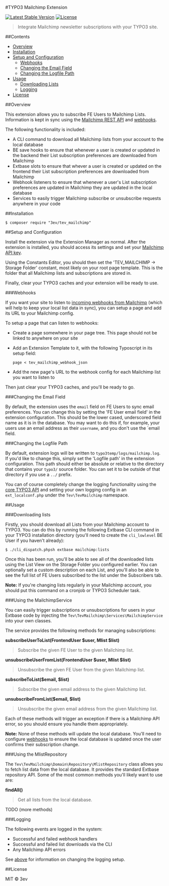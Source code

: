 #TYPO3 Mailchimp Extension

[![Latest Stable Version](https://poser.pugx.org/3ev/tev_mailchimp/version)](https://packagist.org/packages/3ev/tev_mailchimp) [![License](https://poser.pugx.org/3ev/tev_mailchimp/license)](https://packagist.org/packages/3ev/tev_mailchimp)

> Integrate Mailchimp newsletter subscriptions with your TYPO3 site.

##Contents

* [Overview](#overview)
* [Installation](#installation)
* [Setup and Configuration](#setup-and-configuration)
    * [Webhooks](#webhooks)
    * [Changing the Email Field](#changing-the-email-field)
    * [Changing the Logfile Path](#changing-the-logfile-path)
* [Usage](#usage)
    * [Downloading Lists](#downloading-lists)
    * [Logging](#logging)
* [License](#license)

##Overview

This extension allows you to subscribe FE Users to Mailchimp Lists. Information
is kept in sync using the [Mailchimp REST API](http://kb.mailchimp.com/api/) and
[webhooks](https://apidocs.mailchimp.com/webhooks/).

The following functionality is included:

* A CLI command to download all Mailchimp lists from your account to the local
database
* BE save hooks to ensure that whenever a user is created or updated in the backend
their List subscription preferences are downloaded from Mailchimp
* Extbase slots to ensure that whever a user is created or updated on the frontend
their List subscription preferences are downloaded from Mailchimp
* Webhook listeners to ensure that whenever a user's List subscription preferences
are updated in Mailchimp they are updated in the local database
* Services to easily trigger Mailchimp subscribe or unsubscribe requests anywhere
in your code

##Installation

```
$ composer require "3ev/tev_mailchimp"
```

##Setup and Configuration

Install the extension via the Extension Manager as normal. After the extension
is installed, you should access its settings and set your [Mailchimp API key](http://kb.mailchimp.com/accounts/management/about-api-keys).

Using the Constants Editor, you should then set the 'TEV_MAILCHIMP -> Storage Folder'
constant, most likely on your root page template. This is the folder that all
Mailchimp lists and subscriptions are stored in.

Finally, clear your TYPO3 caches and your extension will be ready to use.

###Webhooks

If you want your site to listen to [incoming webhooks from Mailchimp](https://apidocs.mailchimp.com/webhooks/)
(which will help to keep your local list data in sync), you can setup a page
and add its URL to your Mailchimp config.

To setup a page that can listen to webhooks:

* Create a page somewhere in your page tree. This page should not be linked to
anywhere on your site
* Add an Extension Template to it, with the following Typoscript in its setup field:

    ```
    page < tev_mailchimp_webhook_json
    ```
* Add the new page's URL to the webhook config for each Mailchimp list you want
to listen to

Then just clear your TYPO3 caches, and you'll be ready to go.

###Changing the Email Field

By default, the extension uses the `email` field on FE Users to sync email
preferences. You can change this by setting the 'FE User email field' in the
extension configuration. This should be the lower cased, underscored field name
as it is in the database. You may want to do this if, for example, your users
use an email address as their `username`, and you don't use the `email field.

###Changing the Logfile Path

By default, extension logs will be written to `typo3temp/logs/mailchimp.log`. If
you'd like to change this, simply set the 'Logfile path' in the extension
configuration. This path should either be absolute or relative to the directory
that contains your `typo3/` source folder. You can set it to be outside of that
directory if you use a `../` prefix.

You can of course completely change the logging functionality using the
[core TYPO3 API](https://docs.typo3.org/typo3cms/CoreApiReference/ApiOverview/Logging/Configuration/Index.html)
and setting your own logging config in an `ext_localconf.php` under the
`Tev\TevMailchimp` namespace.

##Usage

###Downloading lists

Firstly, you should download all Lists from your Mailchimp account to TYPO3. You
can do this by running the following Extbase CLI command in your TYPO3 installation
directory (you'll need to create the `cli_lowlevel` BE User if you haven't already):

```
$ ./cli_dispatch.phpsh extbase mailchimp:lists
```

Once this has been run, you'll be able to see all of the downloaded lists using
the List View on the Storage Folder you configured earlier. You can optionally
set a custom description on each List, and you'll also be able to see the full
list of FE Users subscribed to the list under the Subscribers tab.

**Note:** If you're changing lists regularly in your Mailchimp account, you should
put this command on a cronjob or TYPO3 Scheduler task.

###Using the MailchimpService

You can easily trigger subscriptions or unsubscriptions for users in your Extbase
code by injecting the `Tev\TevMailchimp\Services\MailchimpService` into your own
classes.

The service provides the following methods for managing subscriptions:

**subscribeUserToList(FrontendUser $user, Mlist $list)**

> Subscribe the given FE User to the given Mailchimp list.

**unsubscribeUserFromList(FrontendUser $user, Mlist $list)**

> Unsubscribe the given FE User from the given Mailchimp list.

**subscribeToList($email, $list)**

> Subscribe the given email address to the given Mailchimp list.

**unsubscribeFromList($email, $list)**

> Unsubscribe the given email address from the given Mailchimp list.

Each of these methods will trigger an exception if there is a Mailchimp API error,
so you should ensure you handle them appropriately.

**Note:** None of these methods will update the local database. You'll need to
configure [webhooks](#webhooks) to ensure the local database is updated once the user confirms
their subscription change.

###Using the MlistRepository

The `Tev\TevMailchimp\Domain\Repository\MlistRepository` class allows you to fetch
list data from the local database. It provides the standard Extbase repository
API. Some of the most common methods you'll likely want to use are:

**findAll()**

> Get all lists from the local database.

TODO (more methods)

###Logging

The following events are logged in the system:

* Successful and failed webhook handlers
* Successful and failed list downloads via the CLI
* Any Mailchimp API errors

See [above](#changing-the-logfile-path) for information on changing the logging
setup.

##License

MIT © 3ev
